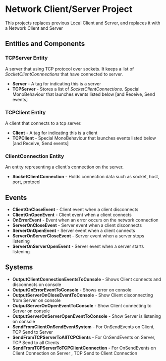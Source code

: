 # Network Client/Server Project
This projects replaces previous Local Client and Server, and replaces it with a Network Client and Server

## Entities and Components

### TCPServer Entity
A server that using TCP protocol over sockets.
It keeps a list of *SocketClientConnnections* that have connected to server.
- **Server** - A tag for indicating this is a server
- **TCPServer** - Stores a list of *SocketClientConnections*. Special MonoBehaviour that launches events listed below [and Receive, Send events]

### TCPClient Entity
A client that connects to a tcp server.
- **Client** - A tag for indicating this is a client
- **TCPClient** - Special MonoBehaviour that launches events listed below [and Receive, Send events]

### ClientConnection Entity
An entity representing a client's connection on the server.
- **SocketClientConnection** - Holds connection data such as socket, host, port, protocol

## Events
- **ClientOnCloseEvent** - Client event when a client disconnects
- **ClientOnOpenEvent** - Client event when a client connects
- **OnErrorEvent** - Event when an error occurs on the network connection
- **ServerOnCloseEvent** - Server event when a client disconnects
- **ServerOnOpenEvent** - Server event when a client connects
- **ServerOnServerCloseEvent** - Server event when a server stops listening
- **ServerOnServerOpenEvent** - Server event when a server starts listening

## Systems
- **OutputClientConnectionEventsToConsole** - Shows Client connects and disconnects on console
- **OutputOnErrorEventToConsole** - Shows error on console
- **OutputServerOnCloseEventToConsole** - Show Client disconnecting from Server on console
- **OutputServerOnOpenEventToConsole** - Show Client connecting to Server on console
- **OutputServerOnServerOpenEventToConsole** - Show Server is listening on console
- **SendFromClientOnSendEventSystem** - For OnSendEvents on Client, TCP Send to Server
- **SendFromTCPServerToAllTCPClients** - For OnSendEvents on Server, TCP Send to all Clients
- **SendFromTCPServerToTCPClientConnection** - For OnSendEvents on Client Connection on Server , TCP Send to Client Connection